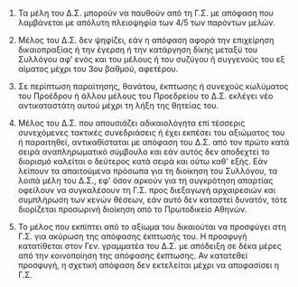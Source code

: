 1. Τα μέλη του Δ.Σ. μπορούν να παυθούν από τη Γ.Σ. με απόφαση που λαμβάνεται με απόλυτη πλειοψηφία των 4/5 των παρόντων μελών.

2. Μέλος του Δ.Σ. δεν ψηφίζει, εάν η απόφαση αφορά την επιχείρηση δικαιοπραξίας ή την έγερση ή την κατάργηση δίκης μεταξύ του Συλλόγου αφ' ενός και του μέλους ή του συζύγου ή συγγενούς του εξ αίματος μέχρι του 3ου βαθμού, αφετέρου.

3. Σε περίπτωση παραίτησης, θανάτου, έκπτωσης ή συνεχούς κωλύματος του Προέδρου ή άλλου μέλους του Προεδρείου το Δ.Σ. εκλέγει νέο αντικαταστάτη αυτού μέχρι τη λήξη της θητείας του.

4. Μέλος του Δ.Σ. που απουσιάζει αδικαιολόγητα επί τέσσερις συνεχόμενες τακτικές συνεδριάσεις ή έχει εκπέσει του αξιώματος του ή παραιτηθεί, αντικαθίσταται με απόφαση του Δ.Σ. από τον πρώτο κατά σειρά αναπληρωματικό σύμβουλο και εάν αυτός δεν αποδεχτεί το διορισμό καλείται ο δεύτερος κατά σειρά και ούτω καθ' εξής. Εάν λείπουν τα απαιτούμενα πρόσωπα για τη διοίκηση του Συλλόγου, τα λοιπά μέλη του Δ.Σ., εφ' όσον αρκούν για τη συγκρότηση απαρτίας οφείλουν να συγκαλέσουν τη Γ.Σ. προς διεξαγωγή αρχαιρεσιών και συμπλήρωση των κενών θέσεων, εάν αυτό δεν καταστεί δυνατόν, τότε διορίζεται προσωρινή διοίκηση από το Πρωτοδικείο Αθηνών.

5. Το μέλος που εκπίπτει από το αξίωμα του δικαιούται να προσφύγει στη Γ.Σ. για ακύρωση της απόφασης έκπτωσής του. Η προσφυγή κατατίθεται στον Γεν. γραμματέα του Δ.Σ. με απόδειξη σε δέκα μέρες από την κοινοποίηση της απόφασης έκπτωσης. Αν κατατεθεί προσφυγή, η σχετική απόφαση δεν εκτελείται μέχρι να αποφασίσει η Γ.Σ.

